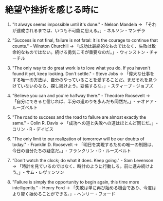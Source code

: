 # 絶望や挫折を感じる時に

1. "It always seems impossible until it's done." - Nelson Mandela
   → 「それが達成されるまでは、いつも不可能に思える。」- ネルソン・マンデラ

2. "Success is not final, failure is not fatal: It is the courage to continue that counts." - Winston Churchill
   → 「成功は最終的なものではなく、失敗は致命的なものではない。続ける勇気こそが重要なのだ。」- ウィンストン・チャーチル

3. "The only way to do great work is to love what you do. If you haven't found it yet, keep looking. Don't settle." - Steve Jobs
   → 「偉大な仕事をする唯一の方法は、自分のやっていることを愛することだ。まだそれを見つけていないのなら、探し続けよう。妥協するな。」- スティーブ・ジョブズ

4. "Believe you can and you're halfway there." - Theodore Roosevelt
   → 「自分にできると信じれば、半分の道のりを歩んだも同然だ。」- テオドア・ルーズベルト

5. "The road to success and the road to failure are almost exactly the same." - Colin R. Davis
   → 「成功への道と失敗への道はほとんど同じだ。」- コリン・R・デイビス

6. "The only limit to our realization of tomorrow will be our doubts of today." - Franklin D. Roosevelt
   → 「明日を実現するための唯一の制限は、今日の自分たちの疑念だ。」- フランクリン・D・ルーズベルト

7. "Don't watch the clock; do what it does. Keep going." - Sam Levenson
   → 「時計を見ているのではなく、時計のように行動しろ。前に進み続けよう。」- サム・レヴェンソン

8. "Failure is simply the opportunity to begin again, this time more intelligently." - Henry Ford
    → 「失敗は単に再び始める機会であり、今度はより賢く始めることができる。」- ヘンリー・フォード
